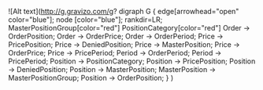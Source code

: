 ﻿![Alt text](http://g.gravizo.com/g?
digraph G {
  edge[arrowhead="open" color="blue"];
  node [color="blue"];
  rankdir=LR;
  MasterPositionGroup[color="red"]
  PositionCategory[color="red"]
  Order -> OrderPosition;
  Order -> OrderPrice;
  Order -> OrderPeriod;
  Price -> PricePosition;
  Price -> DeniedPosition;
  Price -> MasterPosition;
  Price -> OrderPrice;
  Price -> PricePeriod;
  Period -> OrderPeriod;
  Period -> PricePeriod;
  Position -> PositionCategory;
  Position -> PricePosition;
  Position -> DeniedPosition;
  Position -> MasterPosition;
  MasterPosition -> MasterPositionGroup;
  Position -> OrderPosition;
}
)